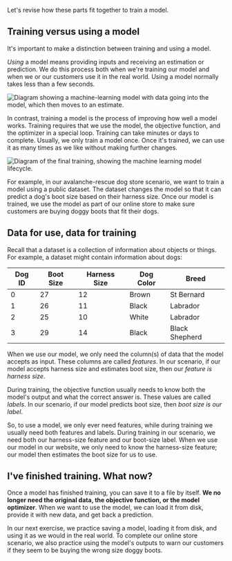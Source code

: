 Let's revise how these parts fit together to train a model. 

## Training versus using a model

It's important to make a distinction between training and using a model.

*Using* a model means providing inputs and receiving an estimation or prediction. We do this process both when we're training our model and when we or our customers use it in the real world. Using a model normally takes less than a few seconds.

![Diagram showing a machine-learning model with data going into the model, which then moves to an estimate.](../media/1-6-a.png)

In contrast, training a model is the process of improving how well a model works. Training requires that we use the model, the objective function, and the optimizer in a special loop. Training can take minutes or days to complete. Usually, we only train a model once. Once it's trained, we can use it as many times as we like without making further changes.

![Diagram of the final training, showing the machine learning model lifecycle.](../media/1-6-b.png)

For example, in our avalanche-rescue dog store scenario, we want to train a model using a public dataset. The dataset changes the model so that it can predict a dog's boot size based on their harness size. Once our model is trained, we use the model as part of our online store to make sure customers are buying doggy boots that fit their dogs.

## Data for use, data for training

Recall that a dataset is a collection of information about objects or things. For example, a dataset might contain information about dogs:

|Dog ID|Boot Size|Harness Size| Dog Color| Breed|
|----------|-------------|-----|-----|-----|
| 0     |   27    |  12   |   Brown  |  St Bernard   |
|  1    |    26   |   11 |  Black   |   Labrador  |
|   2   |     25 |   10  |  White   |  Labrador   |
|   3   |    29  |   14  |  Black   |  Black Shepherd |

When we use our model, we only need the column(s) of data that the model accepts as input. These columns are called *features*. In our scenario, if our model accepts harness size and estimates boot size, then our *feature is harness size*.

During training, the objective function usually needs to know both the model's output and what the correct answer is. These values are called *labels*. In our scenario, if our model predicts boot size, then *boot size is our label*.

So, to use a model, we only ever need features, while during training we usually need both features and labels. During training in our scenario, we need both our harness-size feature and our boot-size label. When we use our model in our website, we only need to know the harness-size feature; our model then estimates the boot size for us to use.

## I've finished training. What now?

Once a model has finished training, you can save it to a file by itself. **We no longer need the original data, the objective function, or the model optimizer**. When we want to use the model, we can load it from disk, provide it with new data, and get back a prediction.

In our next exercise, we practice saving a model, loading it from disk, and using it as we would in the real world. To complete our online store scenario, we also practice using the model's outputs to warn our customers if they seem to be buying the wrong size doggy boots.

